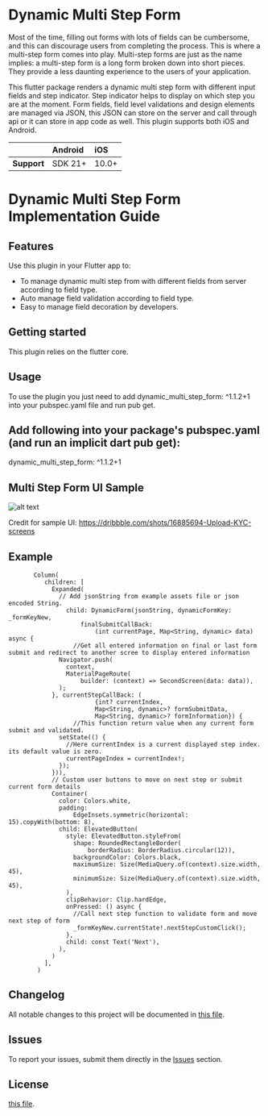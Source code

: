 # Dynamic Multi Step Form

Most of the time, filling out forms with lots of fields can be cumbersome, and this can discourage users from completing the process. This is where a multi-step form comes into play.
Multi-step forms are just as the name implies: a multi-step form is a long form broken down into short pieces. They provide a less daunting experience to the users of your application.

This  flutter package renders a dynamic multi step form with different input fields and step indicator. Step indicator helps to display on which step you are at the moment.  Form fields, field level validations and design elements are managed via JSON, this JSON can store on the server and call through api or it can store in app code as well.
This plugin supports both iOS and Android.

|               | Android   | iOS    |
| :-------------| :---------| :------|
| **Support**   | SDK 21+   | 10.0+  |

# Dynamic Multi Step Form Implementation Guide

## Features

Use this plugin in your Flutter app to:

* To manage dynamic multi step from with different fields from server according to field type.
* Auto manage field validation according to field type.
* Easy to manage field decoration by developers.

## Getting started

This plugin relies on the flutter core.

## Usage

To use the plugin you just need to add dynamic_multi_step_form: ^1.1.2+1 into your pubspec.yaml file and run pub get.


## Add following into your package's pubspec.yaml (and run an implicit dart pub get):
dynamic_multi_step_form: ^1.1.2+1

## Multi Step Form UI Sample

![alt text](https://github.com/dexbytes/dynamic_multi_step_form/blob/master/lib/ui_image/multi_step_form.png?raw=true)

Credit for sample UI: https://dribbble.com/shots/16885694-Upload-KYC-screens

## Example
           Column(
              children: [
                Expanded(
                  // Add jsonString from example assets file or json encoded String.
                    child: DynamicForm(jsonString, dynamicFormKey: _formKeyNew,
                        finalSubmitCallBack:
                            (int currentPage, Map<String, dynamic> data) async {
                      //Get all entered information on final or last form submit and redirect to another scree to display entered information
                  Navigator.push(
                    context,
                    MaterialPageRoute(
                        builder: (context) => SecondScreen(data: data)),
                  );
                }, currentStepCallBack: (
                            {int? currentIndex,
                            Map<String, dynamic>? formSubmitData,
                            Map<String, dynamic>? formInformation}) {
                      //This function return value when any current form submit and validated.
                  setState(() {
                    //Here currentIndex is a current displayed step index. its default value is zero.
                    currentPageIndex = currentIndex!;
                  });
                })),
                // Custom user buttons to move on next step or submit current form details
                Container(
                  color: Colors.white,
                  padding:
                      EdgeInsets.symmetric(horizontal: 15).copyWith(bottom: 8),
                  child: ElevatedButton(
                    style: ElevatedButton.styleFrom(
                      shape: RoundedRectangleBorder(
                          borderRadius: BorderRadius.circular(12)),
                      backgroundColor: Colors.black,
                      maximumSize: Size(MediaQuery.of(context).size.width, 45),
                      minimumSize: Size(MediaQuery.of(context).size.width, 45),
                    ),
                    clipBehavior: Clip.hardEdge,
                    onPressed: () async {
                      //Call next step function to validate form and move next step of form
                      _formKeyNew.currentState!.nextStepCustomClick();
                    },
                    child: const Text('Next'),
                  ),
                )
              ],
            )


## Changelog

All notable changes to this project will be documented in [this file](./CHANGELOG.md).

## Issues

To report your issues, submit them directly in the [Issues](https://github.com/dexbytes/dynamic_multi_step_form/issues) section.

## License
[this file](./LICENSE).
